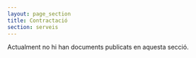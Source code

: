 ```yaml
---
layout: page_section
title: Contractació
section: serveis
---
```

Actualment no hi han documents publicats en aquesta secció.